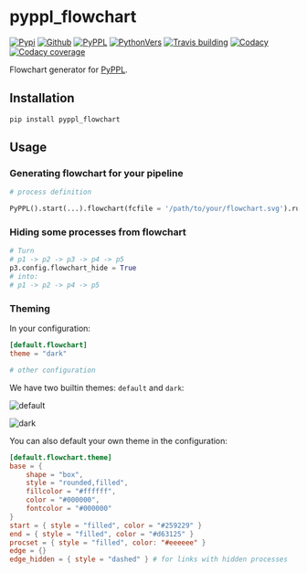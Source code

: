 # pyppl_flowchart

[![Pypi][3]][4] [![Github][5]][6] [![PyPPL][7]][1] [![PythonVers][8]][4] [![Travis building][10]][11] [![Codacy][12]][13] [![Codacy coverage][14]][13]

Flowchart generator for [PyPPL](https://github.com/pwwang/PyPPL).

## Installation
```shell
pip install pyppl_flowchart
```

## Usage

### Generating flowchart for your pipeline
```python
# process definition

PyPPL().start(...).flowchart(fcfile = '/path/to/your/flowchart.svg').run()
```

### Hiding some processes from flowchart
```python
# Turn
# p1 -> p2 -> p3 -> p4 -> p5
p3.config.flowchart_hide = True
# into:
# p1 -> p2 -> p4 -> p5
```

### Theming

In your configuration:
```toml
[default.flowchart]
theme = "dark"

# other configuration
```

We have two builtin themes: `default` and `dark`:

![default](https://pyppl.readthedocs.io/en/latest/drawFlowchart_pyppl.png)

![dark](https://pyppl.readthedocs.io/en/latest/drawFlowchart_pyppl_dark.png)

You can also default your own theme in the configuration:
```toml
[default.flowchart.theme]
base = {
    shape = "box",
    style = "rounded,filled",
    fillcolor = "#ffffff",
    color = "#000000",
    fontcolor = "#000000"
}
start = { style = "filled", color = "#259229" }
end = { style = "filled", color = "#d63125" }
procset = { style = "filled", color: "#eeeeee" }
edge = {}
edge_hidden = { style = "dashed" } # for links with hidden processes
```

[1]: https://github.com/pwwang/PyPPL
[2]: https://pyppl_flowchart.readthedocs.io/en/latest/
[3]: https://img.shields.io/pypi/v/pyppl_flowchart?style=flat-square
[4]: https://pypi.org/project/pyppl_flowchart/
[5]: https://img.shields.io/github/tag/pwwang/pyppl_flowchart?style=flat-square
[6]: https://github.com/pwwang/pyppl_flowchart
[7]: https://img.shields.io/github/tag/pwwang/pyppl?label=PyPPL&style=flat-square
[8]: https://img.shields.io/pypi/pyversions/pyppl_flowchart?style=flat-square
[10]: https://img.shields.io/travis/pwwang/pyppl_flowchart?style=flat-square
[11]: https://travis-ci.org/pwwang/pyppl_flowchart
[12]: https://img.shields.io/codeclimate/maintainability-percentage/pwwang/pyppl_flowchart?style=flat-square
[13]: https://app.codacy.com/project/pwwang/pyppl_flowchart/dashboard
[14]: https://img.shields.io/codeclimate/coverage/pwwang/pyppl_flowchart?style=flat-square

